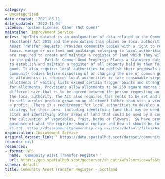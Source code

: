 ```yaml
---
category:
- Uncategorised
date_created: '2021-06-11'
date_updated: '2022-11-04'
license: 'Custom licence: Other (Not Open)'
maintainer: Improvement Service
notes: '<p>This dataset is an amalgamation of data related to the Community Empowerment
  (Scotland) Act 2015 and the new duties this places on local authorities.  Part 5:
  Asset Transfer Requests: Provides community bodies with a right to request to purchase,
  lease, manage or use land and buildings belonging to local authorities. Local authorities
  are required to create and maintain a register of land which they will make available
  to the public.  Part 8: Common Good Property: Places a statutory duty on local authorities
  to establish and maintain a register of all property held by them for the common
  good. It also requires local authorities to publish their proposals and consult
  community bodies before disposing of or changing the use of common good assets.  Part
  9: Allotments: It requires local authorities to take reasonable steps to provide
  allotments if waiting lists exceed certain trigger points and strengthens the protection
  for allotments. Provisions allow allotments to be 250 square metres in size or a
  different size that is to be agreed between the person requesting an allotment and
  the local authority. The Act also requires fair rents to be set and allows tenants
  to sell surplus produce grown on an allotment (other than with a view to making
  a profit). There is a requirement for local authorities to develop a food growing
  strategy for their area, including identifying land that may be used as allotment
  sites and identifying other areas of land that could be used by a community for
  the cultivation of vegetables, fruit, herbs or flowers.  SG have provided useful
  guidance of what the register should contain and how it should be formatted (pages
  21-23). https://dtascommunityownership.org.uk/sites/default/files/Asset%20Transfer%20RA%20Guidance%20Notes.pdf</p>'
organization: Improvement Service
original_dataset_link: ' https://data.spatialhub.scot/dataset/community_asset_transfer_register-is'
records: null
resources:
- format: WFS
  name: 'Community Asset Transfer Register '
  url: https://geo.spatialhub.scot/geoserver/sh_catr/wfs?service=wfs&typeName=sh_catr:pub_catr
schema: default
title: Community Asset Transfer Register - Scotland
---
```

